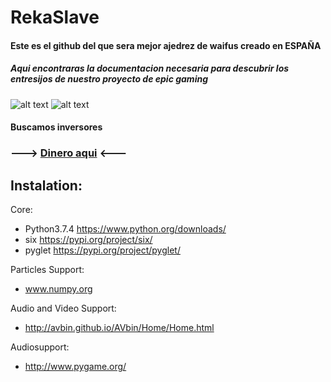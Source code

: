 # RekaSlave
#### Este es el github del que sera mejor ajedrez de waifus creado en ESPAÑA
##### Aqui encontraras la documentacion necesaria para descubrir los entresijos de nuestro proyecto de epic gaming
![alt text](https://ih0.redbubble.net/image.406681817.6423/poster,840x830,f8f8f8-pad,750x1000,f8f8f8.u3.jpg "Ke es waifu")
![alt text](https://www.ichess.es/wp-content/uploads/2016/02/wood-chess-pieces-board-box-combo-1.jpg "Ke es ajedres")
#### Buscamos inversores
### ---> [Dinero aqui](https://paypal.me/pools/c/8iGjmLftiJ) <---


## Instalation:

Core: 
- Python3.7.4 https://www.python.org/downloads/
- six https://pypi.org/project/six/
- pyglet https://pypi.org/project/pyglet/

Particles Support:
- www.numpy.org

Audio and Video Support:
- http://avbin.github.io/AVbin/Home/Home.html

Audiosupport:
- http://www.pygame.org/